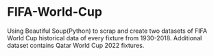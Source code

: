 # FIFA-World-Cup
Using Beautiful Soup(Python) to scrap and create two datasets of FIFA World Cup historical data of every fixture from 1930-2018. Additional dataset contains Qatar World Cup 2022 fixtures.
